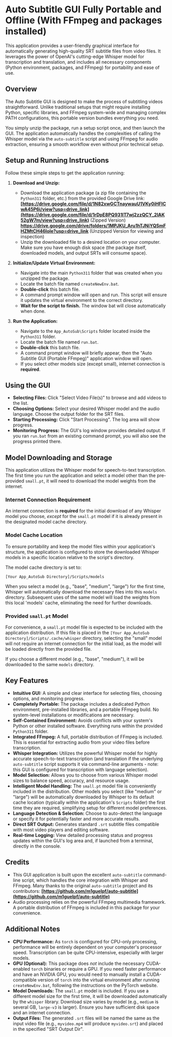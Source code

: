 # Auto Subtitle GUI Fully Portable and Offline (With FFmpeg and packages installed)

This application provides a user-friendly graphical interface for automatically generating high-quality SRT subtitle files from video files. It leverages the power of OpenAI's cutting-edge Whisper model for transcription and translation, and includes all necessary components (Python environment, packages, and FFmpeg) for portability and ease of use.

## Overview

The Auto Subtitle GUI is designed to make the process of subtitling videos straightforward. Unlike traditional setups that might require installing Python, specific libraries, and FFmpeg system-wide and managing complex PATH configurations, this portable version bundles everything you need.

You simply unzip the package, run a setup script once, and then launch the GUI. The application automatically handles the complexities of calling the Whisper model via the `auto-subtitle` script and using FFmpeg for audio extraction, ensuring a smooth workflow even without prior technical setup.

## Setup and Running Instructions

Follow these simple steps to get the application running:

1.  **Download and Unzip:**
    *   Download the application package (a zip file containing the `Python311` folder, etc.) from the provided Google Drive link: **[https://drive.google.com/file/d/1N82xwGCTnaywauU1VKy0iHFICwA45P6i/view?usp=drive_link](https://drive.google.com/file/d/1rDpE8PQ931IT7wj2zzQCY_2IAK52gW7m/view?usp=drive_link)** (Zipped Version) **https://drive.google.com/drive/folders/1MPJKU_Aru1hTJNiYQSmFHZMtCH46lole?usp=drive_link** (Unzipped Version for viewing and inspection)
    *   Unzip the downloaded file to a desired location on your computer. Make sure you have enough disk space (the package itself, downloaded models, and output SRTs will consume space).

2.  **Initialize/Update Virtual Environment:**
    *   Navigate into the main `Python311` folder that was created when you unzipped the package.
    *   Locate the batch file named `createNewEnv.bat`.
    *   **Double-click** this batch file.
    *   A command prompt window will open and run. This script will ensure it updates the virtual environment to the correct directory.
    *   **Wait for the script to finish.** The window bat will close automatically when done.

3.  **Run the Application:**
    *   Navigate to the `App_AutoSub\Scripts` folder located inside the `Python311` folder.
    *   Locate the batch file named `run.bat`.
    *   **Double-click** this batch file.
    *   A command prompt window will briefly appear, then the "Auto Subtitle GUI (Portable FFmpeg)" application window will open.
    *   If you select other models size (except small), internet connection is **required**.

## Using the GUI

*   **Selecting Files:** Click "Select Video File(s)" to browse and add videos to the list.
*   **Choosing Options:** Select your desired Whisper model and the audio language. Choose the output folder for the SRT files.
*   **Starting Processing:** Click "Start Processing". The log area will show progress.
*   **Monitoring Progress:** The GUI's log window provides detailed output. If you ran `run.bat` from an existing command prompt, you will also see the progress printed there.

## Model Downloading and Storage

This application utilizes the Whisper model for speech-to-text transcription. The first time you run the application and select a model other than the pre-provided `small.pt`, it will need to download the model weights from the internet.

### Internet Connection Requirement

An internet connection is **required** for the initial download of any Whisper model you choose, *except* for the `small.pt` model if it is already present in the designated model cache directory.

### Model Cache Location

To ensure portability and keep the model files within your application's structure, the application is configured to store the downloaded Whisper models in a specific location relative to the script's directory.

The model cache directory is set to:

`[Your App_AutoSub Directory]/Scripts/models`

When you select a model (e.g., "base", "medium", "large") for the first time, Whisper will automatically download the necessary files into this `models` directory. Subsequent uses of the same model will load the weights from this local 'models' cache, eliminating the need for further downloads.

### Provided `small.pt` Model

For convenience, a `small.pt` model file is expected to be included with the application distribution. If this file is placed in the `[Your App_AutoSub Directory]/Scripts/.cache/whisper` directory, selecting the "small" model will not require an internet connection for the initial load, as the model will be loaded directly from the provided file.

If you choose a different model (e.g., "base", "medium"), it will be downloaded to the same `models` directory.

## Key Features

*   **Intuitive GUI:** A simple and clear interface for selecting files, choosing options, and monitoring progress.
*   **Completely Portable:** The package includes a dedicated Python environment, pre-installed libraries, and a portable FFmpeg build. No system-level installations or modifications are necessary.
*   **Self-Contained Environment:** Avoids conflicts with your system's Python or other installed software. Everything runs within the provided `Python311` folder.
*   **Integrated FFmpeg:** A full, portable distribution of FFmpeg is included. This is essential for extracting audio from your video files before transcription.
*   **Whisper Integration:** Utilizes the powerful Whisper model for highly accurate speech-to-text transcription (and translation if the underlying `auto-subtitle` script supports it via command-line arguments - note: this GUI is configured for transcription with language selection).
*   **Model Selection:** Allows you to choose from various Whisper model sizes to balance speed, accuracy, and resource usage.
*   **Intelligent Model Handling:** The `small.pt` model file is conveniently included in the distribution. Other models you select (like "medium" or "large") will be automatically downloaded by Whisper to its default cache location (typically within the application's `Scripts` folder) the first time they are required, simplifying setup for different model preferences.
*   **Language Detection & Selection:** Choose to auto-detect the language or specify it for potentially faster and more accurate results.
*   **Direct SRT Output:** Generates standard `.srt` subtitle files compatible with most video players and editing software.
*   **Real-time Logging:** View detailed processing status and progress updates within the GUI's log area and, if launched from a terminal, directly in the console.

## Credits

*   This GUI application is built upon the excellent `auto-subtitle` command-line script, which handles the core integration with Whisper and FFmpeg. Many thanks to the original `auto-subtitle` project and its contributors: **[https://github.com/m1guelpf/auto-subtitle](https://github.com/m1guelpf/auto-subtitle)**
*   Audio processing relies on the powerful FFmpeg multimedia framework. A portable distribution of FFmpeg is included in this package for your convenience.

## Additional Notes

*   **CPU Performance:** As `torch` is configured for CPU-only processing, performance will be entirely dependent on your computer's processor speed. Transcription can be quite CPU-intensive, especially with larger models.
*   **GPU (Optional):** This package does *not* include the necessary CUDA-enabled `torch` binaries or require a GPU. If you need faster performance and have an NVIDIA GPU, you would need to manually install a CUDA-compatible version of `torch` into the virtual environment after running `createNewEnv.bat`, following the instructions on the PyTorch website.
*   **Model Downloads:** The `small.pt` model is included. If you use a different model size for the first time, it will be downloaded automatically by the `whisper` library. Download size varies by model (e.g., `medium` is several GB, `large-v3` is larger). Ensure you have sufficient disk space and an internet connection.
*   **Output Files:** The generated `.srt` files will be named the same as the input video file (e.g., `myvideo.mp4` will produce `myvideo.srt`) and placed in the specified "SRT Output Dir".
